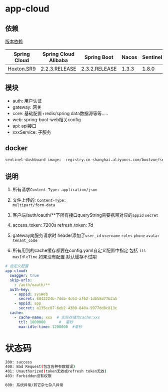 # app-cloud

## 依赖

[版本依赖](https://github.com/alibaba/spring-cloud-alibaba/wiki/%E7%89%88%E6%9C%AC%E8%AF%B4%E6%98%8E)

|  Spring Cloud   | Spring Cloud Alibaba  | Spring Boot| Nacos | Sentinel| RocketMQ | Seata|
|  ----  | ----  | ----  | ----  | ----  | ----  | ----  |
| Hoxton.SR9  | 2.2.3.RELEASE |2.3.2.RELEASE |	1.3.3 |1.8.0 |4.4.0|1.3.0|

## 模块

- auth: 用户认证
- gateway: 网关
- core: 基础配置+redis/spring data数据源等等.....
- web: spring-boot-web相关config
- api: api接口
- xxxService: 子服务

## docker

```bash
sentinel-dashboard image:  registry.cn-shanghai.aliyuncs.com/bootvue/sentinel:latest
```

## 说明

1. 所有请求<code>Content-Type: application/json</code>  

2. 文件上传的:  <code>Content-Type: multipart/form-data</code>  

3. 客户端/auth/oauth/**下所有接口queryString需要携带对应的<code>appid</code> <code>secret</code>

4. access_token: 7200s  refresh_token: 7d

5. gateway向服务请求时 header添加了<code>user_id</code> <code>username</code> <code>roles</code> 
 <code>phone</code> <code>avatar</code> <code>tenant_code</code>
 
 6. 所有用到的cache缓存都要在config.yaml自定义配置中指定  包括 <code>ttl</code> <code>maxIdleTime</code> 如果没有配置.默认缓存不过期

```yaml
# 自定义配置
app-cloud:
  swagger: true
  skip-urls:
    - /auth/oauth/**
  auth-key:
    - appid: sysWeb
      secret: 6842224b-7ddb-4c63-af62-1db58d77b2a5
    - appid: app
      secret: a135ec07-6eb2-4300-840a-9977dd8c813c 
  cache:
    - cache-name: xxx  # 实际存储为cache:xxx
      ttl: 1800000      #  毫秒
      max-idle-time: 1200000  #毫秒
```

# 状态码

```bash
200: success
400: Bad Request(包含各种参数错误)
401: Unauthorized(token无效或refresh token无效)
403: Forbidden没有权限

600: 系统异常/其它杂七杂八异常
```